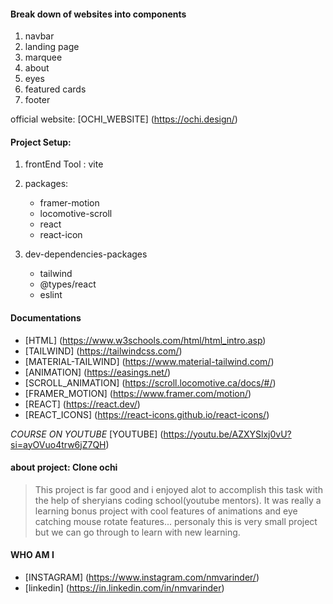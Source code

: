 #### Break down of websites into components
1. navbar
2. landing page
3. marquee
4. about 
5. eyes
6. featured cards
7. footer

official website: [OCHI_WEBSITE] (https://ochi.design/)

#### Project Setup:
1. frontEnd Tool : vite
2. packages: 
    * framer-motion
    * locomotive-scroll
    * react
    * react-icon

3. dev-dependencies-packages
    * tailwind
    * @types/react
    * eslint


#### Documentations
* [HTML] (https://www.w3schools.com/html/html_intro.asp)
* [TAILWIND] (https://tailwindcss.com/) 
* [MATERIAL-TAILWIND] (https://www.material-tailwind.com/)
* [ANIMATION] (https://easings.net/)
* [SCROLL_ANIMATION] (https://scroll.locomotive.ca/docs/#/)
* [FRAMER_MOTION] (https://www.framer.com/motion/)
* [REACT] (https://react.dev/)
* [REACT_ICONS] (https://react-icons.github.io/react-icons/)

_COURSE ON YOUTUBE_ [YOUTUBE] (https://youtu.be/AZXYSlxj0vU?si=ayOVuo4trw6jZ7QH)


#### about project: Clone ochi 
> This project is far good and i enjoyed alot to accomplish this task with the help of sheryians coding school(youtube mentors). It was really a learning bonus project with cool features of animations and eye catching mouse rotate features...
> personaly this is very small project but we can go through to learn with new learning.

#### WHO AM I
* [INSTAGRAM] (https://www.instagram.com/nmvarinder/)
* [linkedin] (https://in.linkedin.com/in/nmvarinder)